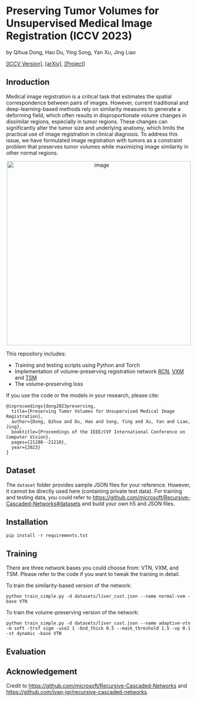 # Preserving Tumor Volumes for Unsupervised Medical Image Registration (ICCV 2023)

by Qihua Dong, Hao Du, Ying Song, Yan Xu, Jing Liao

[[ICCV Version]](https://openaccess.thecvf.com/content/ICCV2023/papers/Dong_Preserving_Tumor_Volumes_for_Unsupervised_Medical_Image_Registration_ICCV_2023_paper.pdf), [[arXiv]](https://arxiv.org/abs/2309.10153), [[Project]](https://dddraxxx.github.io/Volume-Preserving-Registration/)

## Inroduction
Medical image registration is a critical task that estimates the spatial correspondence between pairs of images. However, current traditional and deep-learning-based methods rely on similarity measures to generate a deforming field, which often results in disproportionate volume changes in dissimilar regions, especially in tumor regions. These changes can significantly alter the tumor size and underlying anatomy, which limits the practical use of image registration in clinical diagnosis. To address this issue, we have formulated image registration with tumors as a constraint problem that preserves tumor volumes while maximizing image similarity in other normal regions.
<p align="center">
  <img src="https://github.com/dddraxxx/Medical-Reg-with-Volume-Preserving/assets/52069185/db827015-6b6d-4e1f-912e-6f0ede9e89a0" alt="image" width="500"/>
</p>

This repository includes:

* Training and testing scripts using Python and Torch
* Implementation of volume-preserving registration network [RCN](https://github.com/microsoft/Recursive-Cascaded-Networks), [VXM](https://github.com/voxelmorph/voxelmorph/tree/dev) and [TSM](https://github.com/junyuchen245/TransMorph_Transformer_for_Medical_Image_Registration)
* The volume-preserving loss

If you use the code or the models in your research, please cite:
```
@inproceedings{dong2023preserving,
  title={Preserving Tumor Volumes for Unsupervised Medical Image Registration},
  author={Dong, Qihua and Du, Hao and Song, Ying and Xu, Yan and Liao, Jing},
  booktitle={Proceedings of the IEEE/CVF International Conference on Computer Vision},
  pages={21208--21218},
  year={2023}
}
```

## Dataset

The `dataset` folder provides sample JSON files for your reference. However, it cannot be directly used here (containing private test data). For training and testing data, you could refer to https://github.com/microsoft/Recursive-Cascaded-Networks#datasets and build your own h5 and JSON files.

## Installation
`pip install -r requirements.txt`

## Training
There are three network bases you could choose from: VTN, VXM, and TSM. Please refer to the code if you want to tweak the training in detail.

To train the similarity-based version of the network:
```
python train_simple.py -d datasets/liver_cust.json --name normal-vxm -base VTN
```
To train the volume-preserving version of the network:
```
python train_simple.py -d datasets/liver_cust.json --name adaptive-vtn -m soft -trsf sigm -use2 1 -bnd_thick 0.5 --mask_threshold 1.5 -vp 0.1 -st dynamic -base VTN
```

## Evaluation


## Acknowledgement

Credit to https://github.com/microsoft/Recursive-Cascaded-Networks and https://github.com/ivan-jgr/recursive-cascaded-networks.
